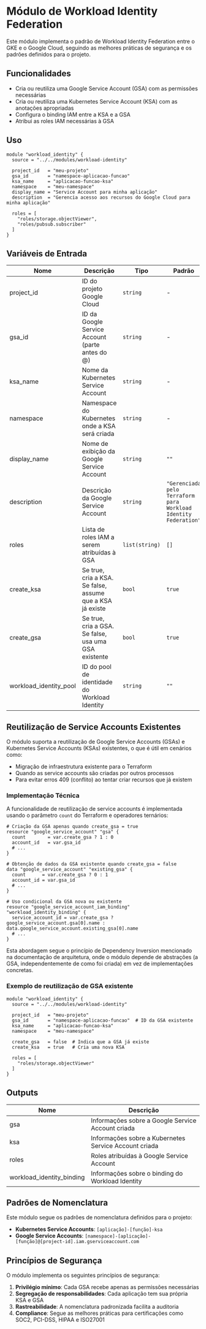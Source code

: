 # Módulo de Workload Identity Federation

Este módulo implementa o padrão de Workload Identity Federation entre o GKE e o Google Cloud, seguindo as melhores práticas de segurança e os padrões definidos para o projeto.

## Funcionalidades

- Cria ou reutiliza uma Google Service Account (GSA) com as permissões necessárias
- Cria ou reutiliza uma Kubernetes Service Account (KSA) com as anotações apropriadas
- Configura o binding IAM entre a KSA e a GSA
- Atribui as roles IAM necessárias à GSA

## Uso

```hcl
module "workload_identity" {
  source = "../../modules/workload-identity"

  project_id   = "meu-projeto"
  gsa_id       = "namespace-aplicacao-funcao"
  ksa_name     = "aplicacao-funcao-ksa"
  namespace    = "meu-namespace"
  display_name = "Service Account para minha aplicação"
  description  = "Gerencia acesso aos recursos do Google Cloud para minha aplicação"
  
  roles = [
    "roles/storage.objectViewer",
    "roles/pubsub.subscriber"
  ]
}
```

## Variáveis de Entrada

| Nome | Descrição | Tipo | Padrão | Obrigatório |
|------|-----------|------|--------|:----------:|
| project_id | ID do projeto Google Cloud | `string` | - | Sim |
| gsa_id | ID da Google Service Account (parte antes do @) | `string` | - | Sim |
| ksa_name | Nome da Kubernetes Service Account | `string` | - | Sim |
| namespace | Namespace do Kubernetes onde a KSA será criada | `string` | - | Sim |
| display_name | Nome de exibição da Google Service Account | `string` | `""` | Não |
| description | Descrição da Google Service Account | `string` | `"Gerenciada pelo Terraform para Workload Identity Federation"` | Não |
| roles | Lista de roles IAM a serem atribuídas à GSA | `list(string)` | `[]` | Não |
| create_ksa | Se true, cria a KSA. Se false, assume que a KSA já existe | `bool` | `true` | Não |
| create_gsa | Se true, cria a GSA. Se false, usa uma GSA existente | `bool` | `true` | Não |
| workload_identity_pool | ID do pool de identidade do Workload Identity | `string` | `""` | Não |

## Reutilização de Service Accounts Existentes

O módulo suporta a reutilização de Google Service Accounts (GSAs) e Kubernetes Service Accounts (KSAs) existentes, o que é útil em cenários como:

- Migração de infraestrutura existente para o Terraform
- Quando as service accounts são criadas por outros processos
- Para evitar erros 409 (conflito) ao tentar criar recursos que já existem

### Implementação Técnica

A funcionalidade de reutilização de service accounts é implementada usando o parâmetro `count` do Terraform e operadores ternários:

```hcl
# Criação da GSA apenas quando create_gsa = true
resource "google_service_account" "gsa" {
  count        = var.create_gsa ? 1 : 0
  account_id   = var.gsa_id
  # ...
}

# Obtenção de dados da GSA existente quando create_gsa = false
data "google_service_account" "existing_gsa" {
  count      = var.create_gsa ? 0 : 1
  account_id = var.gsa_id
  # ...
}

# Uso condicional da GSA nova ou existente
resource "google_service_account_iam_binding" "workload_identity_binding" {
  service_account_id = var.create_gsa ? google_service_account.gsa[0].name : data.google_service_account.existing_gsa[0].name
  # ...
}
```

Esta abordagem segue o princípio de Dependency Inversion mencionado na documentação de arquitetura, onde o módulo depende de abstrações (a GSA, independentemente de como foi criada) em vez de implementações concretas.

### Exemplo de reutilização de GSA existente

```hcl
module "workload_identity" {
  source = "../../modules/workload-identity"

  project_id   = "meu-projeto"
  gsa_id       = "namespace-aplicacao-funcao"  # ID da GSA existente
  ksa_name     = "aplicacao-funcao-ksa"
  namespace    = "meu-namespace"
  
  create_gsa   = false  # Indica que a GSA já existe
  create_ksa   = true   # Cria uma nova KSA
  
  roles = [
    "roles/storage.objectViewer"
  ]
}
```

## Outputs

| Nome | Descrição |
|------|-----------|
| gsa | Informações sobre a Google Service Account criada |
| ksa | Informações sobre a Kubernetes Service Account criada |
| roles | Roles atribuídas à Google Service Account |
| workload_identity_binding | Informações sobre o binding do Workload Identity |

## Padrões de Nomenclatura

Este módulo segue os padrões de nomenclatura definidos para o projeto:

- **Kubernetes Service Accounts**: `[aplicação]-[função]-ksa`
- **Google Service Accounts**: `[namespace]-[aplicação]-[função]@[project-id].iam.gserviceaccount.com`

## Princípios de Segurança

O módulo implementa os seguintes princípios de segurança:

1. **Privilégio mínimo**: Cada GSA recebe apenas as permissões necessárias
2. **Segregação de responsabilidades**: Cada aplicação tem sua própria KSA e GSA
3. **Rastreabilidade**: A nomenclatura padronizada facilita a auditoria
4. **Compliance**: Segue as melhores práticas para certificações como SOC2, PCI-DSS, HIPAA e ISO27001
